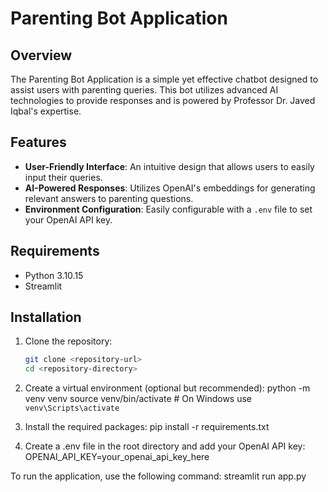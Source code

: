 # Parenting Bot Application

## Overview

The Parenting Bot Application is a simple yet effective chatbot designed to assist users with parenting queries. This bot utilizes advanced AI technologies to provide responses and is powered by Professor Dr. Javed Iqbal's expertise.

## Features

- **User-Friendly Interface**: An intuitive design that allows users to easily input their queries.
- **AI-Powered Responses**: Utilizes OpenAI's embeddings for generating relevant answers to parenting questions.
- **Environment Configuration**: Easily configurable with a `.env` file to set your OpenAI API key.

## Requirements

- Python 3.10.15
- Streamlit

## Installation

1. Clone the repository:

   ```bash
   git clone <repository-url>
   cd <repository-directory>

2. Create a virtual environment (optional but recommended):
   python -m venv venv
   source venv/bin/activate  # On Windows use `venv\Scripts\activate`

3. Install the required packages:
   pip install -r requirements.txt

4. Create a .env file in the root directory and add your OpenAI API key:
   OPENAI_API_KEY=your_openai_api_key_here


To run the application, use the following command:
streamlit run app.py



